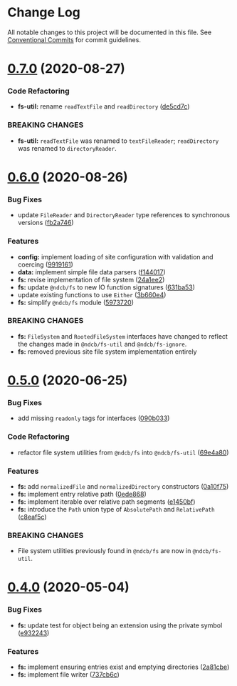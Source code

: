 # Change Log

All notable changes to this project will be documented in this file.
See [Conventional Commits](https://conventionalcommits.org) for commit guidelines.

# [0.7.0](https://github.com/NDCB/generator/tree/master/packages/ndcb-fs/compare/@ndcb/fs@0.6.0...@ndcb/fs@0.7.0) (2020-08-27)


### Code Refactoring

* **fs-util:** rename `readTextFile` and `readDirectory` ([de5cd7c](https://github.com/NDCB/generator/tree/master/packages/ndcb-fs/commit/de5cd7ce1217fe0e2a52c536f09b674df7a6dede))


### BREAKING CHANGES

* **fs-util:** `readTextFile` was renamed to `textFileReader`; `readDirectory` was renamed to
`directoryReader`.





# [0.6.0](https://github.com/NDCB/generator/tree/master/packages/ndcb-fs/compare/@ndcb/fs@0.5.0...@ndcb/fs@0.6.0) (2020-08-26)


### Bug Fixes

* update `FileReader` and `DirectoryReader` type references to synchronous versions ([fb2a746](https://github.com/NDCB/generator/tree/master/packages/ndcb-fs/commit/fb2a746e267154ebf1d8a4f35360a9fc539e96bd))


### Features

* **config:** implement loading of site configuration with validation and coercing ([9919161](https://github.com/NDCB/generator/tree/master/packages/ndcb-fs/commit/9919161decf957b19651ce868144ed334a4dd995))
* **data:** implement simple file data parsers ([f144017](https://github.com/NDCB/generator/tree/master/packages/ndcb-fs/commit/f144017829116d0004efd6875288af32b837056a))
* **fs:** revise implementation of file system ([24a1ee2](https://github.com/NDCB/generator/tree/master/packages/ndcb-fs/commit/24a1ee20215dc3c02061ebf9472e1515d276b935))
* **fs:** update `@ndcb/fs` to new IO function signatures ([631ba53](https://github.com/NDCB/generator/tree/master/packages/ndcb-fs/commit/631ba532d763b0e6f8f53dc0bfb4458113d9827a))
* update existing functions to use `Either` ([3b660e4](https://github.com/NDCB/generator/tree/master/packages/ndcb-fs/commit/3b660e4d6251b81641a70a52b4cf37dac3d799d1))
* **fs:** simplify `@ndcb/fs` module ([5973720](https://github.com/NDCB/generator/tree/master/packages/ndcb-fs/commit/5973720bc4eb3800400b3866c72573904e00acc4))


### BREAKING CHANGES

* **fs:** `FileSystem` and `RootedFileSystem` interfaces have changed to reflect the changes
made in `@ndcb/fs-util` and `@ndcb/fs-ignore`.
* **fs:** removed previous site file system implementation entirely





# [0.5.0](https://github.com/NDCB/generator/tree/master/packages/ndcb-fs/compare/@ndcb/fs@0.4.0...@ndcb/fs@0.5.0) (2020-06-25)


### Bug Fixes

* add missing `readonly` tags for interfaces ([090b033](https://github.com/NDCB/generator/tree/master/packages/ndcb-fs/commit/090b033983860144d44610cb1ca3bf877169ce15))


### Code Refactoring

* refactor file system utilities from `@ndcb/fs` into `@ndcb/fs-util` ([69e4a80](https://github.com/NDCB/generator/tree/master/packages/ndcb-fs/commit/69e4a809e37d0ff559e1a60af30fdf38abcf0ba4))


### Features

* **fs:** add `normalizedFile` and `normalizedDirectory` constructors ([0a10f75](https://github.com/NDCB/generator/tree/master/packages/ndcb-fs/commit/0a10f75d4e37e08e0c0f3b856c527b1fb59fa51d))
* **fs:** implement entry relative path ([0ede868](https://github.com/NDCB/generator/tree/master/packages/ndcb-fs/commit/0ede86840d2926c20d34ee020a8f0669d6963cb3))
* **fs:** implement iterable over relative path segments ([e1450bf](https://github.com/NDCB/generator/tree/master/packages/ndcb-fs/commit/e1450bf72aa8862eece6b4f4f1db03d3f6de1660))
* **fs:** introduce the `Path` union type of `AbsolutePath` and `RelativePath` ([c8eaf5c](https://github.com/NDCB/generator/tree/master/packages/ndcb-fs/commit/c8eaf5c199270bb607b0af6e3a24353f5e4ecfbb))


### BREAKING CHANGES

* File system utilities previously found in `@ndcb/fs` are now in `@ndcb/fs-util`.





# [0.4.0](https://github.com/NDCB/generator/tree/master/packages/ndcb-fs/compare/@ndcb/fs@0.3.0...@ndcb/fs@0.4.0) (2020-05-04)


### Bug Fixes

* **fs:** update test for object being an extension using the private symbol ([e932243](https://github.com/NDCB/generator/tree/master/packages/ndcb-fs/commit/e932243ba384c26429a684acd42e6a991c33bcc0))


### Features

* **fs:** implement ensuring entries exist and emptying directories ([2a81cbe](https://github.com/NDCB/generator/tree/master/packages/ndcb-fs/commit/2a81cbeb93d77974e8e5b735d42617e1e4e636a7))
* **fs:** implement file writer ([737cb6c](https://github.com/NDCB/generator/tree/master/packages/ndcb-fs/commit/737cb6c1fecaa435d9219d10386027a90100f3b2))
